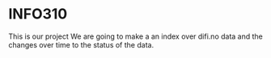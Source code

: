 INFO310
=======

This is our project
We are going to make a an index over difi.no data and the changes over time to the status of the data.